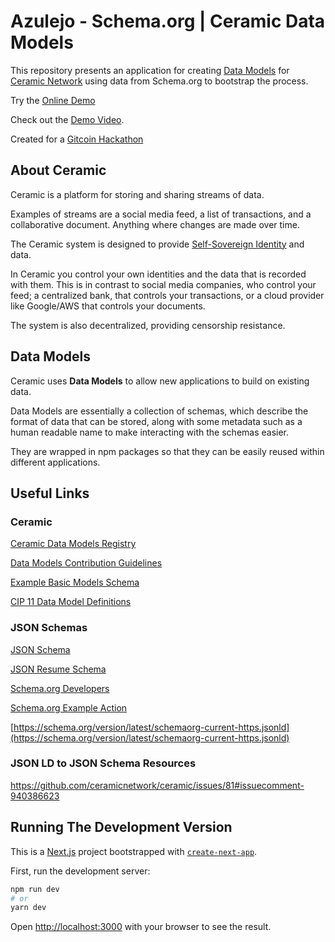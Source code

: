 # Azulejo - Schema.org | Ceramic Data Models

This repository presents an application for creating [Data Models](https://developers.ceramic.network/tools/glaze/datamodel/) for [Ceramic Network](https://ceramic.network/) using data from Schema.org to bootstrap the process.

Try the [Online Demo](https://ceramic-models.vercel.app/)

Check out the [Demo Video](https://youtu.be/2beg-w2BoBc).

Created for a [Gitcoin Hackathon](https://gitcoin.co/issue/ceramicnetwork/ceramic/81/100026724)

## About Ceramic

Ceramic is a platform for storing and sharing streams of data.

Examples of streams are a social media feed, a list of transactions, and a collaborative document. Anything where changes are made over time.

The Ceramic system is designed to provide [Self-Sovereign Identity](https://en.wikipedia.org/wiki/Self-sovereign_identity) and data.

In Ceramic you control your own identities and the data that is recorded with them. This is in contrast to social media companies, who control your feed; a centralized bank, that controls your transactions, or a cloud provider like Google/AWS that controls your documents. 

The system is also decentralized, providing censorship resistance.

## Data Models

Ceramic uses **Data Models** to allow new applications to build on existing data.

Data Models are essentially a collection of schemas, which describe the format of data that can be stored, along with some metadata such as a human readable name to make interacting with the schemas easier.

They are wrapped in npm packages so that they can be easily reused within different applications.

## Useful Links

### Ceramic

[Ceramic Data Models Registry](https://github.com/ceramicstudio/datamodels)

[Data Models Contribution Guidelines](https://github.com/ceramicstudio/datamodels/blob/38cdd10596b1da80ecf61f8f384d91d630a3022e/CONTRIBUTING.md)

[Example Basic Models Schema](https://github.com/ceramicstudio/datamodels/blob/main/packages/identity-profile-basic/schemas/BasicProfile.json)

[CIP 11 Data Model Definitions](https://github.com/ceramicnetwork/CIP/blob/main/CIPs/CIP-11/CIP-11.md)

### JSON Schemas

[JSON Schema](https://json-schema.org/learn/getting-started-step-by-step.html)

[JSON Resume Schema](https://jsonresume.org/schema/)

[Schema.org Developers](https://schema.org/docs/developers.html)

[Schema.org Example Action](https://schema.org/AcceptAction)

[https://schema.org/version/latest/schemaorg-current-https.jsonld](https://schema.org/version/latest/schemaorg-current-https.jsonld)

### JSON LD to JSON Schema Resources

https://github.com/ceramicnetwork/ceramic/issues/81#issuecomment-940386623

## Running The Development Version

This is a [Next.js](https://nextjs.org/) project bootstrapped with [`create-next-app`](https://github.com/vercel/next.js/tree/canary/packages/create-next-app).

First, run the development server:

```bash
npm run dev
# or
yarn dev
```

Open [http://localhost:3000](http://localhost:3000) with your browser to see the result.
